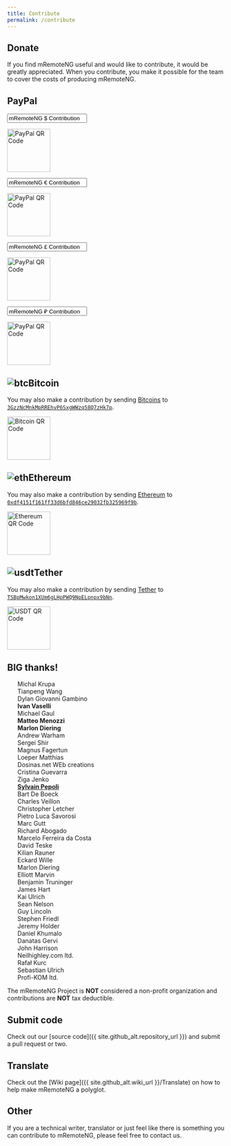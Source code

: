 ```yaml
---
title: Contribute
permalink: /contribute
---
```

<style>
	#submitBtn {
		transition: opacity 0.35s ease;
	}
</style>
<script>
	$(document).ready(function() {
		var cleave = new Cleave('#amount', {
			numeral: true
		});
		$('#amount').keyup(function(evt) {
			$('#submitBtn').prop('disabled', ($(this).val() ? false : true));
		});
	});
</script>
## Donate
If you find mRemoteNG useful and would like to contribute, it would be greatly appreciated.  When you contribute, you make it possible for the team to cover the costs of producing mRemoteNG.
<div class='card-deck text-center'>
	<div class='card'>
		<div class='card-body'>
			<h2 class='card-title'>PayPal</h2>
			<div id="donate-button-container">
				<div class='form-group'>
					<input type='text' class='form-control' name='item_name' value='mRemoteNG $ Contribution' readonly>
					<p class='card-text'><img class='img-responsive' alt='PayPal QR Code' src='{{ site.baseurl }}/images/donations/PayPal QR Code (1).png' height='100px'></p>
				</div>
				<div id="donate-button1"></div>
				<div class='form-group'>
					<input type='text' class='form-control' name='item_name' value='mRemoteNG € Contribution' readonly>
					<p class='card-text'><img class='img-responsive' alt='PayPal QR Code' src='{{ site.baseurl }}/images/donations/PayPal QR Code (2).png' height='100px'></p>
				</div>
				<div id="donate-button2"></div>
				<div class='form-group'>
					<input type='text' class='form-control' name='item_name' value='mRemoteNG £ Contribution' readonly>
					<p class='card-text'><img class='img-responsive' alt='PayPal QR Code' src='{{ site.baseurl }}/images/donations/PayPal QR Code (3).png' height='100px'></p>
				</div>
				<div id="donate-button3"></div>
				<div class='form-group'>
					<input type='text' class='form-control' name='item_name' value='mRemoteNG ₽ Contribution' readonly>
					<p class='card-text'><img class='img-responsive' alt='PayPal QR Code' src='{{ site.baseurl }}/images/donations/PayPal QR Code (4).png' height='100px'></p>
				</div>
				<div id="donate-button4"></div>
				<script src="https://www.paypalobjects.com/donate/sdk/donate-sdk.js" charset="UTF-8"></script>
				<script>
					PayPal.Donation.Button({
						env:'production',
						hosted_button_id:'CHQY3Q3ST9H4U',
						image: {
							src:'https://www.paypalobjects.com/en_US/GB/i/btn/btn_donateCC_LG.gif',
							alt:'Donate with PayPal button',
							title:'PayPal - The safer, easier way to pay online!',
						}
					}).render('#donate-button1');
				</script>
				<script>
					PayPal.Donation.Button({
						env:'production',
						hosted_button_id:'UK75QBUYNPYKN',
						image: {
							src:'https://www.paypalobjects.com/en_US/GB/i/btn/btn_donateCC_LG.gif',
							alt:'Donate with PayPal button',
							title:'PayPal - The safer, easier way to pay online!',
						}
					}).render('#donate-button2');
				</script>
				<script>
					PayPal.Donation.Button({
						env:'production',
						hosted_button_id:'2N5HY54ZTT9TC',
						image: {
							src:'https://www.paypalobjects.com/en_US/GB/i/btn/btn_donateCC_LG.gif',
							alt:'Donate with PayPal button',
							title:'PayPal - The safer, easier way to pay online!',
						}
					}).render('#donate-button3');
				</script>
				<script>
					PayPal.Donation.Button({
						env:'production',
						hosted_button_id:'CBQ54US7EFX68',
						image: {
							src:'https://www.paypalobjects.com/en_US/GB/i/btn/btn_donateCC_LG.gif',
							alt:'Donate with PayPal button',
							title:'PayPal - The safer, easier way to pay online!',
						}
					}).render('#donate-button4');
				</script>
			</div>
		</div>
	</div>
	<div class='card'>
		<div class='card-body'>
			<h2 class='card-title'><img class='img-responsive' alt='btc' src='{{ site.baseurl }}/images/donations/btc.png'>Bitcoin</h2>
			<p class='card-text'>You may also make a contribution by sending <a href='https://bitcoin.org/'>Bitcoins</a> to <a href='bitcoin:3GzzNcMnkMpRREhvP6SxgWWzq58Q7zHk7p'><code style='word-break: break-word;'>3GzzNcMnkMpRREhvP6SxgWWzq58Q7zHk7p</code></a>.</p>
			<p class='card-text'><img class='img-responsive' alt='Bitcoin QR Code' src='{{ site.baseurl }}/images/donations/BTC QR Code.jpg' height='100px'></p>
			<h2 class='card-title'><img class='img-responsive' alt='eth' src='{{ site.baseurl }}/images/donations/eth.png'>Ethereum</h2>
			<p class='card-text'>You may also make a contribution by sending <a href='https://ethereum.org//'>Ethereum</a> to <a href='ethereum:0xdf4151f161ff33d6bfd846ce29032fb325969f9b'><code style='word-break: break-word;'>0xdf4151f161ff33d6bfd846ce29032fb325969f9b</code></a>.</p>
			<p class='card-text'><img class='img-responsive' alt='Ethereum QR Code' src='{{ site.baseurl }}/images/donations/ETH QR Code.jpg' height='100px'></p>
			<h2 class='card-title'><img class='img-responsive' alt='usdt' src='{{ site.baseurl }}/images/donations/tether-usdt.png'>Tether</h2>
			<p class='card-text'>You may also make a contribution by sending <a href='https://tether.to//'>Tether</a> to <a href='tether:TSBpMwkon1XUm6gLHpPWQ9NpELpnpx9bNn'><code style='word-break: break-word;'>TSBpMwkon1XUm6gLHpPWQ9NpELpnpx9bNn</code></a>.</p>
			<p class='card-text'><img class='img-responsive' alt='USDT QR Code' src='{{ site.baseurl }}/images/donations/USDT QR Code.jpg' height='100px'></p>
		</div>
	</div>
	<div class='card'>
		<div class='card-body'>
			<h2 class='card-title'>BIG thanks!</h2>
			<ul style="list-style-type: none">
				<li>Michal Krupa</li>
				<li>Tianpeng Wang</li>
				<li>Dylan Giovanni Gambino</li>
				<li><b>Ivan Vaselli</b></li>
				<li>Michael Gaul</li>
				<li><b>Matteo Menozzi</b></li>
				<li><b>Marlon Diering</b></li>
				<li>Andrew Warham</li>
				<li>Sergei Shir</li>
				<li>Magnus Fagertun</li>
				<li>Loeper Matthias</li>
				<li>Dosinas.net WEb creations</li>
				<li>Cristina Guevarra</li>
				<li>Ziga Jenko</li>
				<li><b><u>Sylvain Pepoli</u></b></li>
				<li>Bart De Boeck</li>
				<li>Charles Veillon</li>
				<li>Christopher Letcher</li>
				<li>Pietro Luca Savorosi</li>
				<li>Marc Gutt</li>
				<li>Richard Abogado</li>
				<li>Marcelo Ferreira da Costa</li>
				<li>David Teske</li>
				<li>Kilian Rauner</li>
				<li>Eckard Wille</li>
				<li>Marlon Diering</li>
				<li>Elliott Marvin</li>
				<li>Benjamin Truninger</li>
				<li>James Hart</li>
				<li>Kai Ulrich</li>
				<li>Sean Nelson</li>
				<li>Guy Lincoln</li>
				<li>Stephen Friedl</li>
				<li>Jeremy Holder</li>
				<li>Daniel Khumalo</li>
				<li>Danatas Gervi</li>
				<li>John Harrison</li>
				<li>Neilhighley.com ltd.</li>
				<li>Rafał Kurc</li>
				<li>Sebastian Ulrich</li>
				<li>Profi-KOM ltd.</li>
			</ul>
		</div>
	</div>
</div>

The mRemoteNG Project is **NOT** considered a non-profit organization and contributions are **NOT** tax deductible.

## Submit code
Check out our [source code]({{ site.github_alt.repository_url }}) and submit a pull request or two.

## Translate
Check out the [Wiki page]({{ site.github_alt.wiki_url }}/Translate) on how to help make mRemoteNG a polyglot.

## Other
If you are a technical writer, translator or just feel like there is something you can contribute to mRemoteNG, please feel free to contact us.
